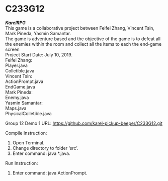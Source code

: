 # C233G12
***********************************************KarelRPG*********************************************** <br/>
This game is a collaborative project between Feifei Zhang, Vincent Tsin, Mark Pineda, Yasmin Samantar.<br/>
The game is adventure based and the objective of the game is to defeat all the enemies within the room and collect all the items to each the end-game screen <br/> 
Project Start Date: July 10, 2019.<br/>
Feifei Zhang:<br/>
Player.java<br/>
Colletible.java<br/>
Vincent Tsin:<br/>
ActionPrompt.java<br/>
EndGame.java<br/>
Mark Pineda:<br/>
Enemy.java<br/>
Yasmin Samantar:<br/>
Maps.java<br/>
PhysicalColletible.java<br/>

Group 12 Demo 1 URL: https://github.com/karel-pickup-beeper/C233G12.git

Compile Instruction:
1. Open Terminal.
2. Change directory to folder ‘src’.
3. Enter command: java *.java.

Run Instruction:
1. Enter command: java ActionPrompt.
